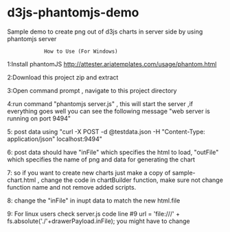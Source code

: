 d3js-phantomjs-demo
===================

Sample demo to create png out of d3js charts in server side by using phantomjs server
                
                How to Use (For Windows)
1:Install phantomJS http://attester.ariatemplates.com/usage/phantom.html

2:Download this project zip and extract

3:Open command prompt , navigate to this project directory

4:run command "phantomjs server.js" , this will start the server ,if everything goes well you can see the following message "web server is running on port 9494"

5: post data using  "curl -X POST -d @testdata.json -H "Content-Type: application/json" localhost:9494"

6: post data should have "inFile" which specifies the html to load, "outFile" which specifies the name of png
and data for generating the chart

7: so if you want to create new charts just make a copy of sample-chart.html , change the code in chartBuilder function,
make sure not change function name and not remove added scripts.

8: change the "inFile" in inupt data to match the new html.file 

9: For linux users check server.js code line #9 url = 'file:///' + fs.absolute('./'+drawerPayload.inFile); you might have to change


